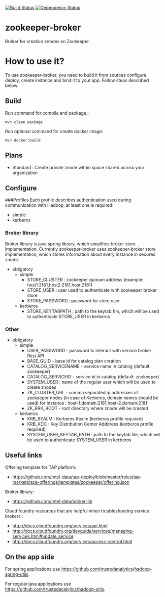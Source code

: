 [![Build Status](https://travis-ci.org/trustedanalytics/zookeeper-broker.svg?branch=master)](https://travis-ci.org/trustedanalytics/zookeeper-broker)
[![Dependency Status](https://www.versioneye.com/user/projects/5729c305a0ca35004baf7db5/badge.svg?style=flat)](https://www.versioneye.com/user/projects/5729c305a0ca35004baf7db5)

zookeeper-broker
================

Broker for creation znodes on Zookeeper.

# How to use it?
To use zookeeper-broker, you need to build it from sources configure, deploy, create instance and bind it to your app. Follow steps described below. 

## Build 
Run command for compile and package.: 
```
mvn clean package
```
Run optional command for create docker image:
```
mvn docker:build
```

## Plans

  * Standard : Create private znode within space shared across your organization

## Configure

###Profiles 
Each profile describes authentication used during communication with Hadoop, at least one is required: 

  * simple
  * kerberos
  
### Broker library
Broker library is java spring library, which simplifies broker store implementation. Currently zookeeper-broker uses zookeeper-broker store implementation, which stores information about every instance in secured znode.

* obligatory
  * simple
    * STORE_CLUSTER : zookeeper quorum address (example: host1:2181,host2:2181,host:2181)
    * STORE_USER : user used to authenticate with zookeeper broker store
    * STORE_PASSWORD : password for store user
  * kerberos
    * STORE_KEYTABPATH : path to the keytab file, which will be used to authenticate STORE_USER in kerberos

### Other
* obligatory
  * simple
    * USER_PASSWORD - password to interact with service broker Rest API
    * BASE_GUID - base id for catalog plan creation
    * CATALOG_SERVICENAME - service name in catalog (default: zookeeper)
    * CATALOG_SERVICEID - service id in catalog (default: zookeeper)
    * SYSTEM_USER : name of the regular user which will be used to create znodes
    * ZK_CLUSTER_URL - comma separated ip addresses of zookeeper nodes (in case of Kerberos, domain names should be used) for instance : host-1.domain:2181,host-2.domain:2181
    * ZK_BRK_ROOT - root directory where znode will be created
  * kerberos
    * KRB_REALM : Kerberos Realm (kerberos profile required)
    * KRB_KDC : Key Distribution Center Adddress (kerberos profile required)
    * SYSTEM_USER_KEYTAB_PATH : path to the keytab file, which will be used to authenticate SYSTEM_USER in kerberos


## Useful links

Offering template for TAP platform:
 * https://github.com/intel-data/tap-deploy/blob/master/roles/tap-marketplace-offerings/templates/zookeeper/offering.json

Broker library:
 * https://github.com/intel-data/broker-lib    

Cloud foundry resources that are helpful when troubleshooting service brokers : 
 * http://docs.cloudfoundry.org/services/api.html
 * http://docs.cloudfoundry.org/devguide/services/managing-services.html#update_service
 * http://docs.cloudfoundry.org/services/access-control.html

## On the app side

For spring applications use https://github.com/trustedanalytics/hadoop-spring-utils. 

For regular java applications use https://github.com/trustedanalytics/hadoop-utils. 
